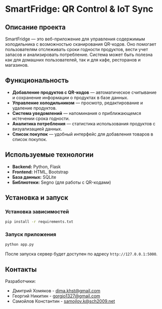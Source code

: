# SmartFridge: QR Control & IoT Sync

## Описание проекта
SmartFridge — это веб-приложение для управления содержимым холодильника с возможностью сканирования QR-кодов. Оно помогает пользователям отслеживать сроки годности продуктов, вести учет запасов и анализировать потребление. Система может быть полезна как для домашних пользователей, так и для кафе, ресторанов и магазинов.

## Функциональность
- **Добавление продуктов с QR-кодов** — автоматическое считывание и сохранение информации о продуктах в базе данных.
- **Управление холодильником** — просмотр, редактирование и удаление продуктов.
- **Система уведомлений** — напоминания о приближающемся истечении срока годности.
- **Аналитика потребления** — статистика использования продуктов с визуализацией данных.
- **Список покупок** — удобный интерфейс для добавления товаров в список покупок.

## Используемые технологии
- **Backend:** Python, Flask
- **Frontend:** HTML, Bootstrap
- **База данных:** SQLite
- **Библиотеки:** Segno (для работы с QR-кодами)

## Установка и запуск

### Установка зависимостей
```sh
pip install -r requirements.txt
```

### Запуск приложения
```sh
python app.py
```
После запуска сервер будет доступен по адресу `http://127.0.0.1:5000`.

## Контакты
Разработчики:
- Дмитрий Хомяков - [dima.khst@gmail.com](mailto:dima.khst@gmail.com)
- Георгий Никитин - [gorgio1327@gmail.com](mailto:gorgio1327@gmail.com)
- Самойлов Константин - [samojlov.k@sch2009.net](mailto:samojlov.k@sch2009.net)

